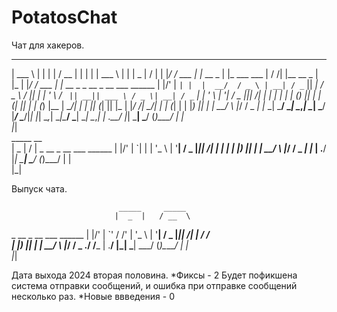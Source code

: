 # PotatosChat
Чат для хакеров. 

______         _           _                _____  _             _   ______        _                                          _____     __  
| ___ \       | |         | |              /  __ \| |           | |  | ___ \      | |                                        |  _  |   /  | 
| |_/ /  ___  | |_   __ _ | |_   ___   ___ | /  \/| |__    __ _ | |_ | |_/ /  ___ | |_   __ _      _ __   _ __   ___  ______ | |/' |   `| | 
|  __/  / _ \ | __| / _` || __| / _ \ / __|| |    | '_ \  / _` || __|| ___ \ / _ \| __| / _` |    | '_ \ | '__| / _ \|______||  /| |    | | 
| |    | (_) || |_ | (_| || |_ | (_) |\__ \| \__/\| | | || (_| || |_ | |_/ /|  __/| |_ | (_| |    | |_) || |   |  __/        \ |_/ / _ _| |_
\_|     \___/  \__| \__,_| \__| \___/ |___/ \____/|_| |_| \__,_| \__|\____/  \___| \__| \__,_|    | .__/ |_|    \___|         \___/ (_)\___/
                                                                                                  | |                                       
                                                                                                  |_|                                     
                            _____     __  
                           |  _  |   /  | 
 _ __   _ __   ___  ______ | |/' |   `| | 
| '_ \ | '__| / _ \|______||  /| |    | | 
| |_) || |   |  __/        \ |_/ / _ _| |_
| .__/ |_|    \___|         \___/ (_)\___/
| |                                       
|_|                                       

Выпуск чата.

                            _____     _____ 
                           |  _  |   / __  \
 _ __   _ __   ___  ______ | |/' |   `' / /'
| '_ \ | '__| / _ \|______||  /| |     / /  
| |_) || |   |  __/        \ |_/ / _ ./ /___
| .__/ |_|    \___|         \___/ (_)\_____/
| |                                         
|_|                                         

Дата выхода 2024 вторая половина.
*Фиксы - 2
Будет пофикшена система отправки сообщений, 
и ошибка при отправке сообщений несколько раз.
*Новые ввведения - 0
